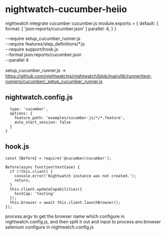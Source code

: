 # nightwatch-cucumber-heiio
nightwatch integrate cucumber
cucumber.js 
module.exports = {
    default: {
        format: [
          'json:reports/cucumber.json'
        ]
        parallel: 4, 
    }
  }

--require setup_cucumber_runner.js  
--require features/step_definitions/*.js  
--require support/hook.js  
--format json:reports/cucumber.json  
--parallel 4   

setup_cucumber_runner.js  ->　https://github.com/nightwatchjs/nightwatch/blob/main/lib/runner/test-runners/cucumber/_setup_cucumber_runner.js

## nightwatch.config.js
```test_runner: {
  type: 'cucumber',
  options: {
    feature_path: 'examples/cucumber-js/*/*.feature',
    auto_start_session: false
  }
}
```

## hook.js
```
const {Before} = require('@cucumber/cucumber');

Before(async function(testCase) {
  if (!this.client) {
    console.error('Nightwatch instance was not created.');
    return;
  }
  this.client.updateCapabilities({
    testCap: 'testing'
  });
  this.browser = await this.client.launchBrowser();
});
```

process.argv to get the browser name 
which configure in nightwatch.config.js, and then split it out and input to process.env.browser 
selenium configure in nightwatch.config.js


